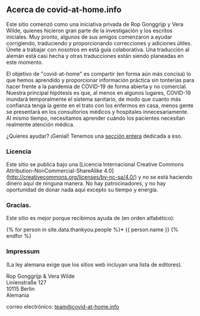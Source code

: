 ## Acerca de covid-at-home.info

Este sitio comenzó como una iniciativa privada de Rop Gonggrijp y Vera Wilde, quienes hicieron gran parte de la investigación y los escritos iniciales. Muy pronto, algunos de sus amigos comenzaron a ayudar corrigiendo, traduciendo y proporcionando correcciones y adiciones útiles. Únete a trabajar con nosotros en está guía colaborativa. Una traducción al alemán está casi hecha y otras traducciones están siendo planeadas en este momento.

El objetivo de "covid-at-home" es compartir (en forma aún más concisa) lo que hemos aprendido y proporcionar información práctica sin tonterías para hacer frente a la pandemia de COVID-19 de forma abierta y no comercial. Nuestra principal hipótesis es que, al menos en algunos lugares, COVID-19 inundará temporalmente el sistema sanitario, de modo que cuanto más confianza tenga la gente en el trato con los enfermos en casa, menos gente se presentará en los consultorios médicos y hospitales innecesariamente. Al mismo tiempo, necesitamos aprender cuándo los pacientes necesitan realmente atención médica. 

¿Quieres ayudar? ¡Genial! Tenemos una [sección entera](/ayuda) dedicada a eso.

### Licencia

Este sitio se publica bajo una [Licencia Internacional Creative Commons Attribution-NonCommercial-ShareAlike 4.0] (http://creativecommons.org/licenses/by-nc-sa/4.0/) y no se está haciendo dinero aquí de ninguna manera. No hay patrocinadores, y no hay oportunidad de donar nada aquí excepto su tiempo y energía.

### Gracias.

Este sitio es mejor porque recibimos ayuda de (en orden alfabético):

{% for person in site.data.thankyou.people %}* {{ person.name }}
{% endfor %}

### Impressum

(La ley alemana exige que los sitios web incluyan una lista de editores).

Rop Gonggrijp & Vera Wilde<br>
Linienstraße 127<br>
10115 Berlin<br>
Alemania

correo electrónico: [team@covid-at-home.info](mailto:team@covid-at-home.info)
